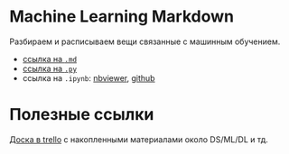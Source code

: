 # Machine Learning Markdown

Разбираем и расписываем вещи связанные с машинным обучением.

- [ссылка на `.md`](./LinearRegression/README.md)
- [ссылка на `.py`](https://github.com/MaxBalashov/ML-MD/blob/master/LinearRegression/LinearRegression_2.py)
- ссылка на `.ipynb`: [nbviewer](https://nbviewer.jupyter.org/github/MaxBalashov/ML-MD/blob/master/LinearRegression/LinearRegression_2.ipynb), [github](https://github.com/MaxBalashov/ML-MD/blob/master/LinearRegression/LinearRegression_2.ipynb)

# Полезные ссылки
[Доска в trello](https://trello.com/b/GWgaycag/skillsup) с накопленными материалами около DS/ML/DL и тд.
